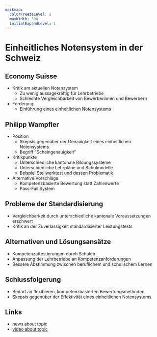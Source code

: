 ```yaml
---
markmap:
  colorFreezeLevel: 2
  maxWidth: 300
  initialExpandLevel: 1
---
```


# Einheitliches Notensystem in der Schweiz

## Economy Suisse
- Kritik am aktuellen Notensystem
  - Zu wenig aussagekräftig für Lehrbetriebe
  - Schlechte Vergleichbarkeit von Bewerberinnen und Bewerbern
- Forderung
  - Einführung eines einheitlichen Notensystems

## Philipp Wampfler
- Position
  - Skepsis gegenüber der Genauigkeit eines einheitlichen Notensystems
  - Begriff "Scheingenauigkeit"
- Kritikpunkte
  - Unterschiedliche kantonale Bildungssysteme
  - Unterschiedliche Lehrpläne und Schulmodelle
  - Beispiel Stellwerktest und dessen Problematik
- Alternative Vorschläge
  - Kompetenzbasierte Bewertung statt Zahlenwerte
  - Pass-Fail System

## Probleme der Standardisierung
- Vergleichbarkeit durch unterschiedliche kantonale Voraussetzungen erschwert
- Kritik an der Zuverlässigkeit standardisierter Leistungstests

## Alternativen und Lösungsansätze
- Kompetenzattestierungen durch Schulen
- Anpassung der Lehrbetriebe an Kompetenzanforderungen
- Bessere Abstimmung zwischen beruflichem und schulischem Lernen

## Schlussfolgerung
- Bedarf an flexibleren, kompetenzbasierten Bewertungsmethoden
- Skepsis gegenüber der Effektivität eines einheitlichen Notensystems

## Links
- [news about topic](https://www.google.ch/search?q=einheitliches+Notensystem+Schweiz&tbm=nws)
- [video about topic](https://www.google.ch/search?q=einheitliches+Notensystem+Schweiz&tbm=vid)
